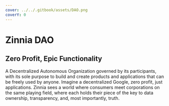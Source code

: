 ```yaml
---
cover: ../../.gitbook/assets/DAO.png
coverY: 0
---
```


# Zinnia DAO

## Zero Profit, Epic Functionality

A Decentralized Autonomous Organization governed by its participants, with its sole purpose to build and create products and applications that can be freely used by anyone. Imagine a decentralized Google, zero profit, just applications. Zinnia sees a world where consumers meet corporations on the same playing field, where each holds their piece of the key to data ownership, transparency, and, most importantly, truth.





